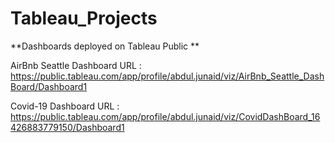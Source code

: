 # Tableau_Projects
**Dashboards deployed on Tableau Public **

AirBnb Seattle Dashboard URL : https://public.tableau.com/app/profile/abdul.junaid/viz/AirBnb_Seattle_DashBoard/Dashboard1


Covid-19 Dashboard URL       : https://public.tableau.com/app/profile/abdul.junaid/viz/CovidDashBoard_16426883779150/Dashboard1

